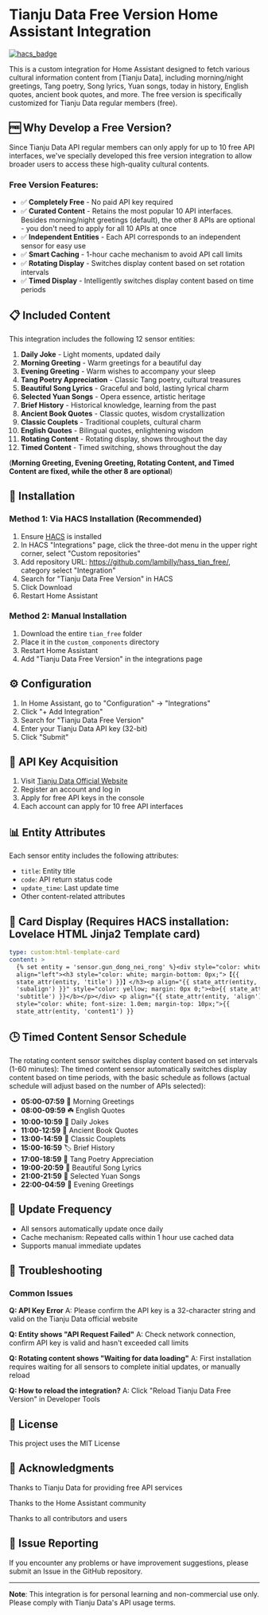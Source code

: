 # Tianju Data Free Version Home Assistant Integration

[![hacs_badge](https://img.shields.io/badge/HACS-Custom-orange.svg)](https://github.com/hacs/integration)

This is a custom integration for Home Assistant designed to fetch various cultural information content from [Tianju Data], including morning/night greetings, Tang poetry, Song lyrics, Yuan songs, today in history, English quotes, ancient book quotes, and more. The free version is specifically customized for Tianju Data regular members (free).

## 🆓 Why Develop a Free Version?

Since Tianju Data API regular members can only apply for up to 10 free API interfaces, we've specially developed this free version integration to allow broader users to access these high-quality cultural contents.

### Free Version Features:
- ✅ **Completely Free** - No paid API key required
- ✅ **Curated Content** - Retains the most popular 10 API interfaces. Besides morning/night greetings (default), the other 8 APIs are optional - you don't need to apply for all 10 APIs at once
- ✅ **Independent Entities** - Each API corresponds to an independent sensor for easy use
- ✅ **Smart Caching** - 1-hour cache mechanism to avoid API call limits
- ✅ **Rotating Display** - Switches display content based on set rotation intervals
- ✅ **Timed Display** - Intelligently switches display content based on time periods

## 📋 Included Content

This integration includes the following 12 sensor entities:

1. **Daily Joke** - Light moments, updated daily
2. **Morning Greeting** - Warm greetings for a beautiful day
3. **Evening Greeting** - Warm wishes to accompany your sleep
4. **Tang Poetry Appreciation** - Classic Tang poetry, cultural treasures
5. **Beautiful Song Lyrics** - Graceful and bold, lasting lyrical charm
6. **Selected Yuan Songs** - Opera essence, artistic heritage
7. **Brief History** - Historical knowledge, learning from the past
8. **Ancient Book Quotes** - Classic quotes, wisdom crystallization
9. **Classic Couplets** - Traditional couplets, cultural charm
10. **English Quotes** - Bilingual quotes, enlightening wisdom
11. **Rotating Content** - Rotating display, shows throughout the day
12. **Timed Content** - Timed switching, shows throughout the day

(**Morning Greeting, Evening Greeting, Rotating Content, and Timed Content are fixed, while the other 8 are optional**)

## 🚀 Installation

### Method 1: Via HACS Installation (Recommended)

1. Ensure [HACS](https://hacs.xyz/) is installed
2. In HACS "Integrations" page, click the three-dot menu in the upper right corner, select "Custom repositories"
3. Add repository URL: https://github.com/lambilly/hass_tian_free/, category select "Integration"
4. Search for "Tianju Data Free Version" in HACS
5. Click Download
6. Restart Home Assistant

### Method 2: Manual Installation

1. Download the entire `tian_free` folder
2. Place it in the `custom_components` directory
3. Restart Home Assistant
4. Add "Tianju Data Free Version" in the integrations page

## ⚙️ Configuration

1. In Home Assistant, go to "Configuration" -> "Integrations"
2. Click "+ Add Integration"
3. Search for "Tianju Data Free Version"
4. Enter your Tianju Data API key (32-bit)
5. Click "Submit"

## 🔧 API Key Acquisition

1. Visit [Tianju Data Official Website](https://www.tianapi.com/)
2. Register an account and log in
3. Apply for free API keys in the console
4. Each account can apply for 10 free API interfaces

## 📊 Entity Attributes

Each sensor entity includes the following attributes:
- `title`: Entity title
- `code`: API return status code
- `update_time`: Last update time
- Other content-related attributes

## 📰 Card Display (Requires HACS installation: Lovelace HTML Jinja2 Template card)
```yaml
type: custom:html-template-card
content: >
  {% set entity = 'sensor.gun_dong_nei_rong' %}<div style="color: white;"><p
  align="left"><h3 style="color: white; margin-bottom: 0px;">【{{
  state_attr(entity, 'title') }}】</h3><p align="{{ state_attr(entity,
  'subalign') }}" style="color: yellow; margin: 0px 0;"><b>{{ state_attr(entity,
  'subtitle') }}</b></p></div> <p align="{{ state_attr(entity, 'align') }}"
  style="color: white; font-size: 1.0em; margin-top: 10px;">{{
  state_attr(entity, 'content1') }}
```

## 🕒 Timed Content Sensor Schedule

The rotating content sensor switches display content based on set intervals (1-60 minutes):
The timed content sensor automatically switches display content based on time periods, with the basic schedule as follows (actual schedule will adjust based on the number of APIs selected):

- **05:00-07:59** 🌅 Morning Greetings
- **08:00-09:59** ☘️ English Quotes
- **10:00-10:59** 🌻 Daily Jokes
- **11:00-12:59** 🌻 Ancient Book Quotes
- **13:00-14:59** 🔖 Classic Couplets
- **15:00-16:59** 🏷️ Brief History
- **17:00-18:59** 🔖 Tang Poetry Appreciation
- **19:00-20:59** 🌼 Beautiful Song Lyrics
- **21:00-21:59** 🔖 Selected Yuan Songs
- **22:00-04:59** 🌃 Evening Greetings

## 🔄 Update Frequency

- All sensors automatically update once daily
- Cache mechanism: Repeated calls within 1 hour use cached data
- Supports manual immediate updates

## 🐛 Troubleshooting

### Common Issues

**Q: API Key Error**
A: Please confirm the API key is a 32-character string and valid on the Tianju Data official website

**Q: Entity shows "API Request Failed"**
A: Check network connection, confirm API key is valid and hasn't exceeded call limits

**Q: Rotating content shows "Waiting for data loading"**
A: First installation requires waiting for all sensors to complete initial updates, or manually reload

**Q: How to reload the integration?**
A: Click "Reload Tianju Data Free Version" in Developer Tools

## 📄 License

This project uses the MIT License

## 🙏 Acknowledgments

Thanks to Tianju Data for providing free API services

Thanks to the Home Assistant community

Thanks to all contributors and users

## 🐛 Issue Reporting

If you encounter any problems or have improvement suggestions, please submit an Issue in the GitHub repository.

---

**Note**: This integration is for personal learning and non-commercial use only. Please comply with Tianju Data's API usage terms.

